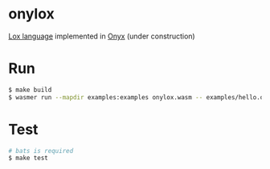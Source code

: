 # onylox
[Lox language](https://github.com/munificent/craftinginterpreters) implemented in [Onyx](https://onyxlang.io/) (under construction)

# Run

```bash
$ make build
$ wasmer run --mapdir examples:examples onylox.wasm -- examples/hello.onyx
```

# Test

```bash
# bats is required
$ make test
```
